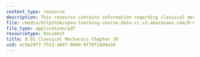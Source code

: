 ```yaml
---
content_type: resource
description: This resource contains information regarding classical mechanics.
file: /media/https%3A/open-learning-course-data-rc.s3.amazonaws.com/8-01sc-classical-mechanics-fall-2016/ec9a24f77513a6470d446f78f24d4a3d_MIT8_01F16_chapter10.pdf
file_type: application/pdf
resourcetype: Document
title: 8.01 Classical Mechanics Chapter 10
uid: ec9a24f7-7513-a647-0d44-6f78f24d4a3d
---
```

